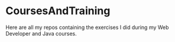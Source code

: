 # CoursesAndTraining
Here are all my repos containing the exercises I did during my Web Developer and Java courses.
